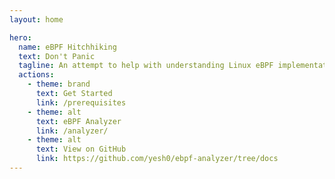 ```yaml
---
layout: home

hero:
  name: eBPF Hitchhiking
  text: Don't Panic
  tagline: An attempt to help with understanding Linux eBPF implementation and rolling your own
  actions:
    - theme: brand
      text: Get Started
      link: /prerequisites
    - theme: alt
      text: eBPF Analyzer
      link: /analyzer/
    - theme: alt
      text: View on GitHub
      link: https://github.com/yesh0/ebpf-analyzer/tree/docs
---
```

